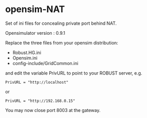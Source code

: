 # opensim-NAT
Set of ini files for concealing private port behind NAT.

Opensimulator version : 0.9.1

Replace the three files from your opensim distribution:

* Robust.HG.ini 
* Opensim.ini
* config-include/GridCommon.ini
 
and edit the variable PrivURL to point to your ROBUST server, e.g.

	PrivURL = "http://localhost"

or
	PrivURL = "http://192.168.0.15"You may now close port 8003 at the gateway.